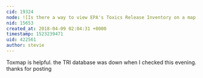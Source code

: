```yaml
---
cid: 19324
node: ![Is there a way to view EPA's Toxics Release Inventory on a map, or by location?](../notes/warren/02-01-2018/is-there-a-way-to-view-epa-s-toxics-release-inventory-on-a-map-or-by-location)
nid: 15653
created_at: 2018-04-09 02:04:31 +0000
timestamp: 1523239471
uid: 422561
author: stevie
---
```


Toxmap is helpful. the TRI database was down when I checked this evening. thanks for posting 